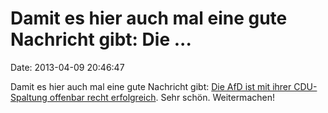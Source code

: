 Damit es hier auch mal eine gute Nachricht gibt: Die \...
=========================================================

Date: 2013-04-09 20:46:47

Damit es hier auch mal eine gute Nachricht gibt: [Die AfD ist mit ihrer
CDU-Spaltung offenbar recht erfolgreich](http://www.faz.net/-1v0-7890d).
Sehr schön. Weitermachen!

